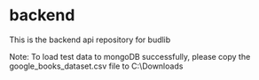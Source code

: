 # backend
This is the backend api repository for budlib

Note: To load test data to mongoDB successfully, please copy the google_books_dataset.csv file to C:\Downloads
